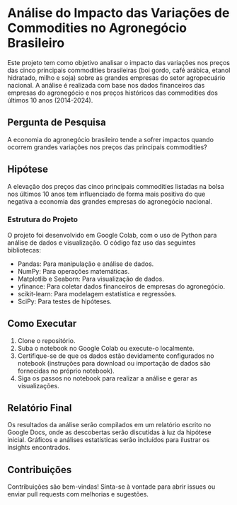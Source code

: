 # Análise do Impacto das Variações de Commodities no Agronegócio Brasileiro
Este projeto tem como objetivo analisar o impacto das variações nos preços das cinco principais commodities brasileiras (boi gordo, café arábica, etanol hidratado, milho e soja) sobre as grandes empresas do setor agropecuário nacional. A análise é realizada com base nos dados financeiros das empresas do agronegócio e nos preços históricos das commodities dos últimos 10 anos (2014-2024).

## Pergunta de Pesquisa
A economia do agronegócio brasileiro tende a sofrer impactos quando ocorrem grandes variações nos preços das principais commodities?

## Hipótese
A elevação dos preços das cinco principais commodities listadas na bolsa nos últimos 10 anos tem influenciado de forma mais positiva do que negativa a economia das grandes empresas do agronegócio nacional.

### Estrutura do Projeto
O projeto foi desenvolvido em Google Colab, com o uso de Python para análise de dados e visualização. O código faz uso das seguintes bibliotecas:
* Pandas: Para manipulação e análise de dados.
* NumPy: Para operações matemáticas.
* Matplotlib e Seaborn: Para visualização de dados.
* yfinance: Para coletar dados financeiros de empresas do agronegócio.
* scikit-learn: Para modelagem estatística e regressões.
* SciPy: Para testes de hipóteses.

## Como Executar
<ol>
  <li>Clone o repositório.</li>
  <li>Suba o notebook no Google Colab ou execute-o localmente.</li>
  <li>Certifique-se de que os dados estão devidamente configurados no notebook (instruções para download ou importação de dados são fornecidas no próprio notebook).</li>
  <li>Siga os passos no notebook para realizar a análise e gerar as visualizações.</li>
</ol>

## Relatório Final
Os resultados da análise serão compilados em um relatório escrito no Google Docs, onde as descobertas serão discutidas à luz da hipótese inicial. Gráficos e análises estatísticas serão incluídos para ilustrar os insights encontrados.

## Contribuições
Contribuições são bem-vindas! Sinta-se à vontade para abrir issues ou enviar pull requests com melhorias e sugestões.
